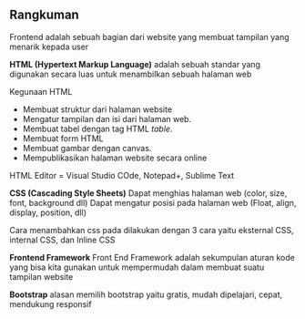 ## Rangkuman

Frontend adalah sebuah bagian dari website yang membuat tampilan yang menarik kepada user

**HTML (Hypertext Markup Language)** adalah sebuah standar yang digunakan secara luas untuk menambilkan sebuah halaman web

Kegunaan HTML

- Membuat struktur dari halaman website
- Mengatur tampilan dan isi dari halaman web.
- Membuat tabel dengan tag HTML _table._
- Membuat form HTML
- Membuat gambar dengan canvas.
- Mempublikasikan halaman website secara online

HTML Editor = Visual Studio COde, Notepad+, Sublime Text

**CSS (Cascading Style Sheets)** Dapat menghias halaman web (color, size, font, background dll) Dapat mengatur posisi pada halaman web (Float, align, display, position, dll)

Cara menambahkan css pada dilakukan dengan 3 cara yaitu eksternal CSS, internal CSS, dan Inline CSS

**Frontend Framework**
Front End Framework adalah sekumpulan aturan kode yang bisa kita gunakan untuk mempermudah dalam membuat suatu tampilan website

**Bootstrap**
alasan memilih bootstrap yaitu gratis, mudah dipelajari, cepat, mendukung responsif
